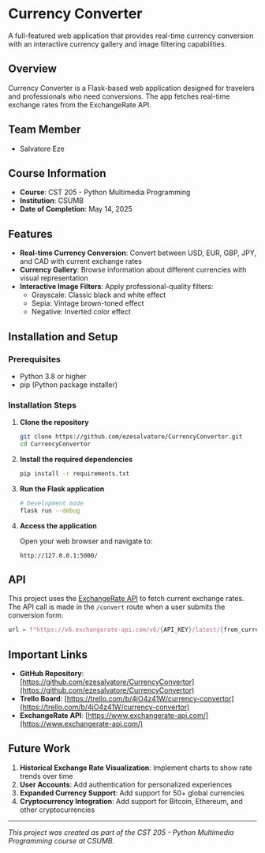 # Currency Converter

A full-featured web application that provides real-time currency conversion with an interactive currency gallery and image filtering capabilities.

## Overview

Currency Converter is a Flask-based web application designed for travelers and professionals who need conversions. The app fetches real-time exchange rates from the ExchangeRate API.

## Team Member

- Salvatore Eze

## Course Information

- **Course**: CST 205 - Python Multimedia Programming
- **Institution**: CSUMB
- **Date of Completion**: May 14, 2025

## Features

- **Real-time Currency Conversion**: Convert between USD, EUR, GBP, JPY, and CAD with current exchange rates
- **Currency Gallery**: Browse information about different currencies with visual representation
- **Interactive Image Filters**: Apply professional-quality filters:
  - Grayscale: Classic black and white effect
  - Sepia: Vintage brown-toned effect
  - Negative: Inverted color effect


## Installation and Setup

### Prerequisites

- Python 3.8 or higher
- pip (Python package installer)

### Installation Steps

1. **Clone the repository**
   ```bash
   git clone https://github.com/ezesalvatore/CurrencyConvertor.git
   cd CurrencyConvertor
   ```

2. **Install the required dependencies**
   ```bash
   pip install -r requirements.txt
   ```

3. **Run the Flask application**
   ```bash
   # Development mode
   flask run --debug
   ```

4. **Access the application**
   
   Open your web browser and navigate to:
   ```
   http://127.0.0.1:5000/
   ```

## API

This project uses the [ExchangeRate API](https://www.exchangerate-api.com/) to fetch current exchange rates. The API call is made in the `/convert` route when a user submits the conversion form.

```python
url = f"https://v6.exchangerate-api.com/v6/{API_KEY}/latest/{from_currency}"
```

## Important Links

- **GitHub Repository**: [https://github.com/ezesalvatore/CurrencyConvertor](https://github.com/ezesalvatore/CurrencyConvertor)
- **Trello Board**: [https://trello.com/b/4jO4z41W/currency-convertor](https://trello.com/b/4jO4z41W/currency-convertor)
- **ExchangeRate API**: [https://www.exchangerate-api.com/](https://www.exchangerate-api.com/)

## Future Work


1. **Historical Exchange Rate Visualization**: Implement charts to show rate trends over time
2. **User Accounts**: Add authentication for personalized experiences
3. **Expanded Currency Support**: Add support for 50+ global currencies
4. **Cryptocurrency Integration**: Add support for Bitcoin, Ethereum, and other cryptocurrencies

---

*This project was created as part of the CST 205 - Python Multimedia Programming course at CSUMB.*